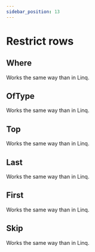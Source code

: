```yaml
---
sidebar_position: 13
---
```


# Restrict rows

## Where

Works the same way than in Linq.

## OfType

Works the same way than in Linq.

## Top

Works the same way than in Linq.

## Last

Works the same way than in Linq.

## First

Works the same way than in Linq.

## Skip

Works the same way than in Linq.
